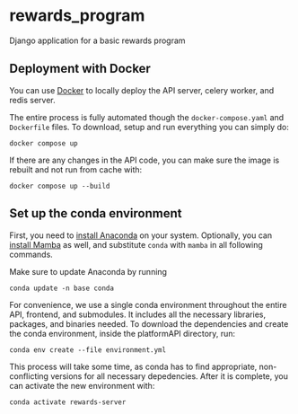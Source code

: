 # rewards_program
Django application for a basic rewards program

## Deployment with Docker

You can use [Docker](https://docs.docker.com/get-docker/) to locally deploy the API server, celery worker, and redis server.

The entire process is fully automated though the `docker-compose.yaml` and `Dockerfile` files. To download, setup and run everything you can simply do:
```
docker compose up
```

If there are any changes in the API code, you can make sure the image is rebuilt and not run from cache with:
```
docker compose up --build
```


## Set up the conda environment

First, you need to [install Anaconda](https://docs.anaconda.com/anaconda/install/index.html) on your system. Optionally, you can [install Mamba](https://github.com/mamba-org/mamba) as well, and substitute `conda` with `mamba` in all following commands.

Make sure to update Anaconda by running
```
conda update -n base conda
```
For convenience, we use a single conda environment throughout the entire API, frontend, and submodules. It includes all the necessary libraries, packages, and binaries needed. To download the dependencies and create the conda environment, inside the platformAPI directory, run:
```
conda env create --file environment.yml
```
This process will take some time, as conda has to find appropriate, non-conflicting versions for all necessary depedencies. After it is complete, you can activate the new environment with:
```
conda activate rewards-server
```